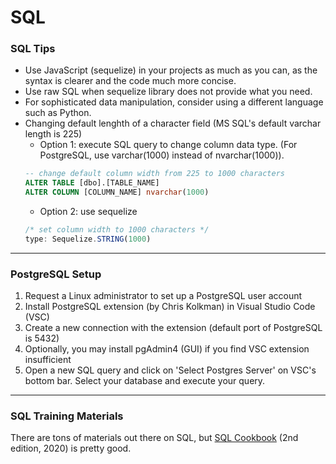 # SQL
### SQL Tips
- Use JavaScript (sequelize) in your projects as much as you can, as the syntax is clearer and the code much more concise. 
- Use raw SQL when sequelize library does not provide what you need.
- For sophisticated data manipulation, consider using a different language such as Python.
- Changing default lenghth of a character field (MS SQL's default varchar length is 225)
	- Option 1: execute SQL query to change column data type. (For PostgreSQL, use varchar(1000) instead of nvarchar(1000)).
	```sql
	-- change default column width from 225 to 1000 characters
	ALTER TABLE [dbo].[TABLE_NAME]
	ALTER COLUMN [COLUMN_NAME] nvarchar(1000)
	```
	- Option 2: use sequelize
	```javascript
	/* set column width to 1000 characters */
	type: Sequelize.STRING(1000)
	```
---
### PostgreSQL Setup
1. Request a Linux administrator to set up a PostgreSQL user account
2. Install PostgreSQL extension (by Chris Kolkman) in Visual Studio Code (VSC)
3. Create a new connection with the extension (default port of PostgreSQL is 5432)
4. Optionally, you may install pgAdmin4 (GUI) if you find VSC extension insufficient
5. Open a new SQL query and click on 'Select Postgres Server' on VSC's bottom bar. Select your database and execute your query.
---
### SQL Training Materials
There are tons of materials out there on SQL, but [SQL Cookbook](https://www.oreilly.com/library/view/sql-cookbook-2nd/9781492077435/) (2nd edition, 2020) is pretty good.
